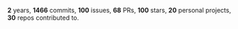**2** years, **1466** commits, **100** issues, **68** PRs, **100** stars, **20** personal projects, **30** repos contributed to.
